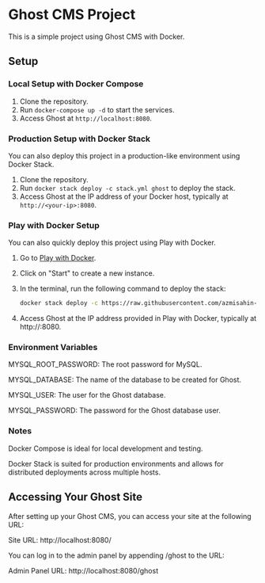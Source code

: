 # Ghost CMS Project

This is a simple project using Ghost CMS with Docker.

## Setup

### Local Setup with Docker Compose

1. Clone the repository.
2. Run `docker-compose up -d` to start the services.
3. Access Ghost at `http://localhost:8080`.

### Production Setup with Docker Stack

You can also deploy this project in a production-like environment using Docker Stack.

1. Clone the repository.
2. Run `docker stack deploy -c stack.yml ghost` to deploy the stack.
3. Access Ghost at the IP address of your Docker host, typically at `http://<your-ip>:8080`.

### Play with Docker Setup

You can also quickly deploy this project using Play with Docker.

1. Go to [Play with Docker](https://labs.play-with-docker.com/).
2. Click on "Start" to create a new instance.
3. In the terminal, run the following command to deploy the stack:

   ```bash
   docker stack deploy -c https://raw.githubusercontent.com/azmisahin-test/ghost-cms-project/main/stack.yml ghost
   ```

4. Access Ghost at the IP address provided in Play with Docker, typically at http://<your-ip>:8080.

### Environment Variables

MYSQL_ROOT_PASSWORD: The root password for MySQL.

MYSQL_DATABASE: The name of the database to be created for Ghost.

MYSQL_USER: The user for the Ghost database.

MYSQL_PASSWORD: The password for the Ghost database user.

### Notes

Docker Compose is ideal for local development and testing.

Docker Stack is suited for production environments and allows for distributed deployments across multiple hosts.


## Accessing Your Ghost Site
After setting up your Ghost CMS, you can access your site at the following URL:

Site URL: http://localhost:8080/

You can log in to the admin panel by appending /ghost to the URL:

Admin Panel URL: http://localhost:8080/ghost
